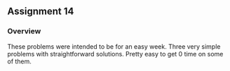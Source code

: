 ## Assignment 14

### Overview

These problems were intended to be for an easy week. Three very simple problems with straightforward solutions. Pretty easy to get 0 time on some of them.
